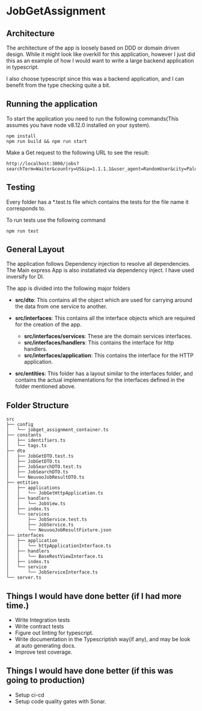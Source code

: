 # JobGetAssignment

## Architecture

The architecture of the app is loosely based on DDD or domain driven design. While it might look like overkill for this application, however I just did this as an example of how I would want to write a large backend application in typescript.

I also choose typescript since this was a backend application, and I can benefit from the type checking quite a bit.

## Running the application

To start the application you need to run the following commands(This assumes you have node v8.12.0 installed on your system).
```
npm install
npm run build && npm run start
```
Make a Get request to the following URL to see the result:
```
http://localhost:3000/jobs?searchTerm=Waiter&country=US&ip=1.1.1.1&user_agent=RandomUser&city=Palo%20Alto&state=CA&page=1&radius=200
```

## Testing
Every folder has a *.test.ts file which contains the tests for the file name it corresponds to.

To run tests use the following command
```
npm run test
```

## General Layout
The application follows Dependency injection to resolve all dependencies. The Main express App is also instatiated via dependency inject. I have used inversify for DI.

The app is divided into the following major folders

- **src/dto**: This contains all the object which are used for carrying around the data from one service to another.
- **src/interfaces**: This contains all the interface objects which are required for the creation of the app.
    -  **src/interfaces/services**: These are the domain services interfaces.
    -  **src/interfaces/handlers**: This contains the interface for http handlers.
    -  **src/interfaces/application**: This contains the interface for the HTTP application.

- **src/entities**: This folder has a layout similar to the interfaces folder, and contains the actual implementations for the interfaces defined in the folder mentioned above.

## Folder Structure
```
src
├── config
│   └── jobget_assignment_container.ts
├── constants
│   ├── identifiers.ts
│   └── tags.ts
├── dto
│   ├── JobGetDTO.test.ts
│   ├── JobGetDTO.ts
│   ├── JobSearchDTO.test.ts
│   ├── JobSearchDTO.ts
│   └── NeuvooJobResultDTO.ts
├── entities
│   ├── applications
│   │   └── JobGetHttpApplication.ts
│   ├── handlers
│   │   └── JobView.ts
│   ├── index.ts
│   └── services
│       ├── JobService.test.ts
│       ├── JobService.ts
│       └── NeuvooJobResultFixture.json
├── interfaces
│   ├── application
│   │   └── httpApplicationInterface.ts
│   ├── handlers
│   │   └── BaseRestViewInterface.ts
│   ├── index.ts
│   └── service
│       └── JobServiceInterface.ts
└── server.ts
```


## Things I would have done better (if I had more time.)

-   Write Integration tests
-   Write contract tests
-   Figure out linting for typescript.
-   Write documentation in the Typescriptish way(if any), and may be look at auto generating docs.
-   Improve test coverage.

## Things I would have done better (if this was going to production)
- Setup ci-cd
- Setup code quality gates with Sonar.

